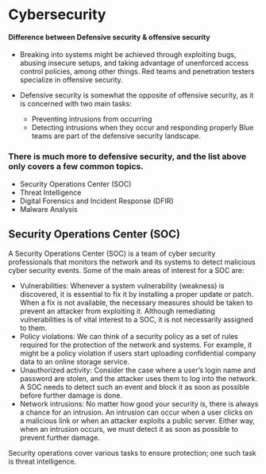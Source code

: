 # Cybersecurity


#### Difference between Defensive security & offensive security

- Breaking into systems might be achieved through exploiting bugs, abusing insecure setups, and taking advantage of unenforced access control policies, among other things. Red teams and penetration testers specialize in offensive security.

- Defensive security is somewhat the opposite of offensive security, as it is concerned with two main tasks:
  - Preventing intrusions from occurring
  - Detecting intrusions when they occur and responding properly
Blue teams are part of the defensive security landscape.

### There is much more to defensive security, and the list above only covers a few common topics.
  - Security Operations Center (SOC)
  - Threat Intelligence
  - Digital Forensics and Incident Response (DFIR)
  - Malware Analysis
  
  ## Security Operations Center (SOC)

A Security Operations Center (SOC) is a team of cyber security professionals that monitors the network and its systems to detect malicious cyber security events. Some of the main areas of interest for a SOC are:

  - Vulnerabilities: Whenever a system vulnerability (weakness) is discovered, it is essential to fix it by installing a proper update or patch. When a fix is not available, the necessary measures should be taken to prevent an attacker from exploiting it. Although remediating vulnerabilities is of vital interest to a SOC, it is not necessarily assigned to them.
  - Policy violations: We can think of a security policy as a set of rules required for the protection of the network and systems. For example, it might be a policy violation if users start uploading confidential company data to an online storage service.
  - Unauthorized activity: Consider the case where a user’s login name and password are stolen, and the attacker uses them to log into the network. A SOC needs to detect such an event and block it as soon as possible before further damage is done.
  - Network intrusions: No matter how good your security is, there is always a chance for an intrusion. An intrusion can occur when a user clicks on a malicious link or when an attacker exploits a public server. Either way, when an intrusion occurs, we must detect it as soon as possible to prevent further damage.

Security operations cover various tasks to ensure protection; one such task is threat intelligence.


